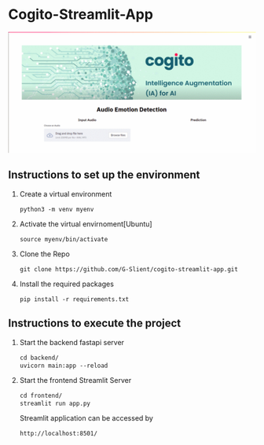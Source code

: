 # Cogito-Streamlit-App

<img src="frontend/assets/preview.gif">

## Instructions to set up the environment

1. Create a virtual environment

       python3 -m venv myenv

2. Activate the virtual envirnoment[Ubuntu]
      
       source myenv/bin/activate

3. Clone the Repo 

       git clone https://github.com/G-Slient/cogito-streamlit-app.git

4. Install the required packages

       pip install -r requirements.txt

## Instructions to execute the project

1. Start the backend fastapi server

       cd backend/  
       uvicorn main:app --reload  

2. Start the frontend Streamlit Server

       cd frontend/  
       streamlit run app.py

    Streamlit application can be accessed by 

       http://localhost:8501/